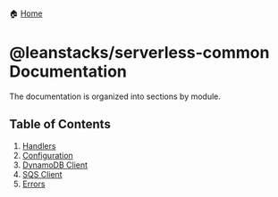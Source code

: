 :house: [Home](/README.md)

# @leanstacks/serverless-common Documentation

The documentation is organized into sections by module.

## Table of Contents

1. [Handlers](/docs/utils/MIDDYFY.md)
1. [Configuration](/docs/services/CONFIG.md)
1. [DynamoDB Client](/docs/services/DYNAMO.md)
1. [SQS Client](/docs/services/SQS.md)
1. [Errors](/docs/errors/ERRORS.md)
